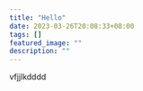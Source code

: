 ```yaml
---
title: "Hello"
date: 2023-03-26T20:08:33+08:00
tags: []
featured_image: ""
description: ""
---
```

vfjjlkdddd